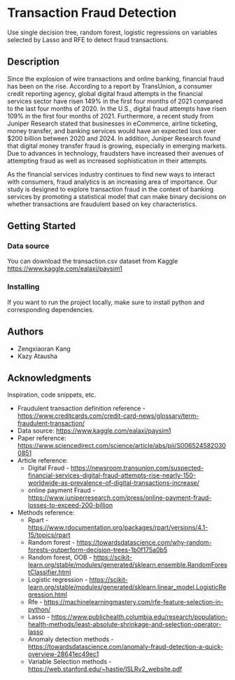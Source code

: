 # Transaction Fraud Detection

Use single decision tree, random forest, logistic regressions on variables selected by Lasso and RFE to detect fraud transactions.

## Description

Since the explosion of wire transactions and online banking, financial fraud has been on the rise. 
According to a report by TransUnion, a consumer credit reporting agency, global digital fraud attempts in the financial services sector have risen 149% in the first four months of 2021 compared to the last four months of 2020. 
In the U.S., digital fraud attempts have risen 109% in the first four months of 2021. 
Furthermore, a recent study from Juniper Research stated that businesses in eCommerce, airline ticketing, money transfer, and banking services would have an expected loss over $200 billion between 2020 and 2024.
In addition, Juniper Research found that digital money transfer fraud is growing, especially in emerging markets. Due to advances in technology, fraudsters have increased their avenues of attempting fraud as well as increased sophistication in their attempts. 


As the financial services industry continues to find new ways to interact with consumers, fraud analytics is an increasing area of importance.
Our study is designed to explore transaction fraud in the context of banking services by promoting a statistical model that can make binary decisions on whether transactions are fraudulent based on key characteristics. 

## Getting Started

### Data source

You can download the transaction.csv dataset from Kaggle https://www.kaggle.com/ealaxi/paysim1

### Installing

If you want to run the project locally, make sure to install python and corresponding dependencies.

## Authors

* Zengxiaoran Kang
* Kazy Atausha

## Acknowledgments

Inspiration, code snippets, etc.
* Fraudulent transaction definition reference - https://www.creditcards.com/credit-card-news/glossary/term-fraudulent-transaction/
* Data source: https://www.kaggle.com/ealaxi/paysim1
* Paper reference: https://www.sciencedirect.com/science/article/abs/pii/S0065245820300851
* Article reference:
  * Digital Fraud - https://newsroom.transunion.com/suspected-financial-services-digital-fraud-attempts-rise-nearly-150-worldwide-as-prevalence-of-digital-transactions-increase/
  * online payment Fraud - https://www.juniperresearch.com/press/online-payment-fraud-losses-to-exceed-200-billion
* Methods reference: 
  * Rpart - https://www.rdocumentation.org/packages/rpart/versions/4.1-15/topics/rpart
  * Random forest - https://towardsdatascience.com/why-random-forests-outperform-decision-trees-1b0f175a0b5
  * Random forest, OOB - https://scikit-learn.org/stable/modules/generated/sklearn.ensemble.RandomForestClassifier.html
  * Logistic regression - https://scikit-learn.org/stable/modules/generated/sklearn.linear_model.LogisticRegression.html
  * Rfe - https://machinelearningmastery.com/rfe-feature-selection-in-python/
  * Lasso - https://www.publichealth.columbia.edu/research/population-health-methods/least-absolute-shrinkage-and-selection-operator-lasso
  * Anomaly detection methods - https://towardsdatascience.com/anomaly-fraud-detection-a-quick-overview-28641ec49ec1
  * Variable Selection methods - https://web.stanford.edu/~hastie/ISLRv2_website.pdf


